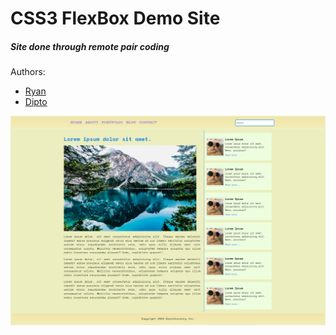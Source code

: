 # CSS3 FlexBox Demo Site

##### Site done through remote pair coding

Authors:

- [Ryan](https://github.com/rvvergara)
- [Dipto](https://github.com/dipto0321)

![CSS3 Demo Site FlexBox](images/CSSDemoSite.jpg)
